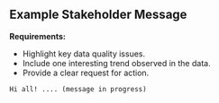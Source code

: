 ## Example Stakeholder Message

**Requirements:**
* Highlight key data quality issues.
* Include one interesting trend observed in the data.
* Provide a clear request for action.


```
Hi all! .... (message in progress)
```